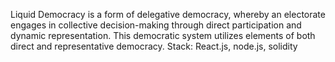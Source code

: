 Liquid Democracy is a form of delegative democracy, whereby an electorate engages in collective decision-making through direct participation and dynamic representation. This democratic system utilizes elements of both direct and representative democracy. 
Stack: React.js, node.js, solidity
